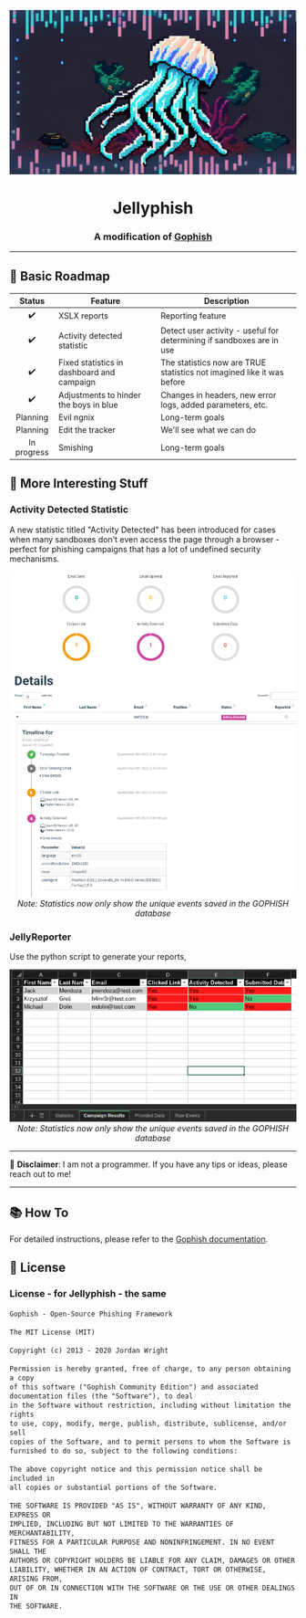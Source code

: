 <p align="center">
    <img src="JellyPhish/extras/jellyphish.jpg" alt="Jellyphish Logo">
</p>

<h1 align="center">Jellyphish</h1>
<h3 align="center">A modification of <a href="https://getgophish.com">Gophish</a></h3>

---

## 🚀 Basic Roadmap

|   Status    | Feature                                         | Description                                                            |
|:-----------:|-------------------------------------------------|------------------------------------------------------------------------|
|     ✔️      | XSLX reports                                    | Reporting feature                                                      |
|     ✔️      | Activity detected statistic                     | Detect user activity - useful for determining if sandboxes are in use  |
|     ✔️      | Fixed statistics in dashboard and campaign      | The statistics now are TRUE statistics not imagined like it was before |
|     ✔️      | Adjustments to hinder the boys in blue          | Changes in headers, new error logs, added parameters, etc.             |
|  Planning   | Evil ngnix                                      | Long-term goals                                                        |
|  Planning   | Edit the tracker                                | We'll see what we can do                                               |
| In progress | Smishing                                        | Long-term goals                                                        |

## 🧐 More Interesting Stuff

### Activity Detected Statistic

A new statistic titled "Activity Detected" has been introduced for cases when many sandboxes don't even access the page through a browser - perfect for phishing campaigns that has a lot of undefined security mechanisms.

<p align="center">
    <img src="JellyPhish/extras/activity_statistics.PNG" alt="Capture">
    <br>
    <em>Note: Statistics now only show the unique events saved in the GOPHISH database</em>
</p>

### JellyReporter
Use the python script to generate your reports,
<p align="center">
    <img src="JellyPhish/extras/report_sample.png" alt="Capture">
    <br>
    <em>Note: Statistics now only show the unique events saved in the GOPHISH database</em>
</p>

---

🚨 **Disclaimer**: I am not a programmer. If you have any tips or ideas, please reach out to me!

---

## 📚 How To
For detailed instructions, please refer to the [Gophish documentation](https://getgophish.com).

## 🔖 License
### License - for Jellyphish - the same
```
Gophish - Open-Source Phishing Framework

The MIT License (MIT)

Copyright (c) 2013 - 2020 Jordan Wright

Permission is hereby granted, free of charge, to any person obtaining a copy
of this software ("Gophish Community Edition") and associated documentation files (the "Software"), to deal
in the Software without restriction, including without limitation the rights
to use, copy, modify, merge, publish, distribute, sublicense, and/or sell
copies of the Software, and to permit persons to whom the Software is
furnished to do so, subject to the following conditions:

The above copyright notice and this permission notice shall be included in
all copies or substantial portions of the Software.

THE SOFTWARE IS PROVIDED "AS IS", WITHOUT WARRANTY OF ANY KIND, EXPRESS OR
IMPLIED, INCLUDING BUT NOT LIMITED TO THE WARRANTIES OF MERCHANTABILITY,
FITNESS FOR A PARTICULAR PURPOSE AND NONINFRINGEMENT. IN NO EVENT SHALL THE
AUTHORS OR COPYRIGHT HOLDERS BE LIABLE FOR ANY CLAIM, DAMAGES OR OTHER
LIABILITY, WHETHER IN AN ACTION OF CONTRACT, TORT OR OTHERWISE, ARISING FROM,
OUT OF OR IN CONNECTION WITH THE SOFTWARE OR THE USE OR OTHER DEALINGS IN
THE SOFTWARE.
```

